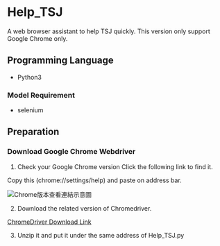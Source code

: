 # Help_TSJ
A web browser assistant to help TSJ quickly.
This version only support Google Chrome only.

## Programming Language
- Python3

### Model Requirement
- selenium

## Preparation
### Download Google Chrome Webdriver
1. Check your Google Chrome version 
Click the following link to find it.  
  
Copy this (chrome://settings/help) and paste on address bar.  
  
![Chrome版本查看連結示意圖](https://imgur.com/ysQwqIQ.png)  

2. Download the related version of Chromedriver.  
  
[ChromeDriver Download Link](https://chromedriver.chromium.org/downloads)
  
3. Unzip it and put it under the same address of Help_TSJ.py

